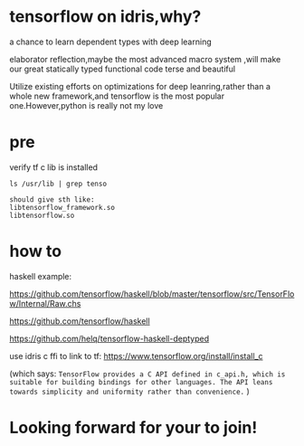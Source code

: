 # tensorflow on idris,why?

a chance to learn dependent types with deep learning

elaborator reflection,maybe the most advanced macro system ,will make our great statically typed functional code terse and beautiful

Utilize existing efforts on optimizations for deep leanring,rather than a whole new framework,and tensorflow is the most popular one.However,python is really not my love

# pre
verify tf c lib is installed
```
ls /usr/lib | grep tenso

should give sth like:
libtensorflow_framework.so
libtensorflow.so

```
# how to
haskell example:

https://github.com/tensorflow/haskell/blob/master/tensorflow/src/TensorFlow/Internal/Raw.chs

https://github.com/tensorflow/haskell

https://github.com/helq/tensorflow-haskell-deptyped

use idris c ffi to link to tf:
https://www.tensorflow.org/install/install_c

(which says: `TensorFlow provides a C API defined in c_api.h, which is suitable for building bindings for other languages. The API leans towards simplicity and uniformity rather than convenience.` )

# Looking forward for your to join!

